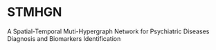 # STMHGN
A Spatial-Temporal Muti-Hypergraph Network for Psychiatric Diseases Diagnosis and Biomarkers Identification
